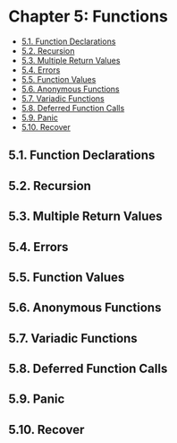 # Chapter 5: Functions

<!-- TOC -->

- [5.1. Function Declarations](#51-function-declarations)
- [5.2. Recursion](#52-recursion)
- [5.3. Multiple Return Values](#53-multiple-return-values)
- [5.4. Errors](#54-errors)
- [5.5. Function Values](#55-function-values)
- [5.6. Anonymous Functions](#56-anonymous-functions)
- [5.7. Variadic Functions](#57-variadic-functions)
- [5.8. Deferred Function Calls](#58-deferred-function-calls)
- [5.9. Panic](#59-panic)
- [5.10. Recover](#510-recover)

<!-- /TOC -->


## 5.1. Function Declarations 


## 5.2. Recursion 


## 5.3. Multiple Return Values 


## 5.4. Errors 


## 5.5. Function Values 


## 5.6. Anonymous Functions 


## 5.7. Variadic Functions 


## 5.8. Deferred Function Calls 


## 5.9. Panic 


## 5.10. Recover

